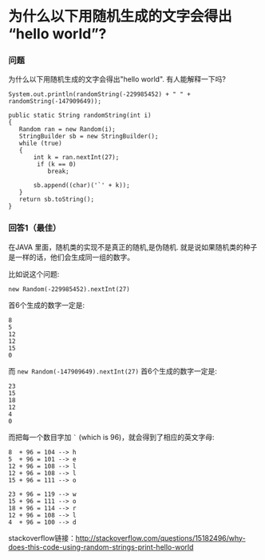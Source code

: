 # 为什么以下用随机生成的文字会得出 “hello world”?

### 问题
为什么以下用随机生成的文字会得出"hello world".
有人能解释一下吗?

```
System.out.println(randomString(-229985452) + " " + randomString(-147909649));

public static String randomString(int i)
{
   Random ran = new Random(i);
   StringBuilder sb = new StringBuilder();
   while (true)
   {
       int k = ran.nextInt(27);
        if (k == 0)
           break;
           
       sb.append((char)('`' + k));
   }
   return sb.toString();
}
```

### 回答1（最佳）
在JAVA 里面，随机类的实现不是真正的随机,是伪随机.
就是说如果随机类的种子是一样的话，他们会生成同一组的数字。

比如说这个问题:

    new Random(-229985452).nextInt(27)

首6个生成的数字一定是:

    8
    5
    12
    12
    15
    0

而 `new Random(-147909649).nextInt(27)` 首6个生成的数字一定是:

    23
    15
    18
    12
    4
    0

而把每一个数目字加 <code>`</code> (which is 96)，就会得到了相应的英文字母:

    8  + 96 = 104 --> h
    5  + 96 = 101 --> e
    12 + 96 = 108 --> l
    12 + 96 = 108 --> l
    15 + 96 = 111 --> o
    
    23 + 96 = 119 --> w
    15 + 96 = 111 --> o
    18 + 96 = 114 --> r
    12 + 96 = 108 --> l
    4  + 96 = 100 --> d

stackoverflow链接：<http://stackoverflow.com/questions/15182496/why-does-this-code-using-random-strings-print-hello-world>
